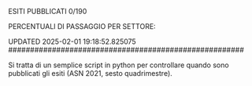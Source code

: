 ESITI PUBBLICATI 0/190 

PERCENTUALI DI PASSAGGIO PER SETTORE:

UPDATED 2025-02-01 19:18:52.825075
###################################################### 

Si tratta di un semplice script in python per controllare quando sono pubblicati gli esiti (ASN 2021, sesto quadrimestre).

